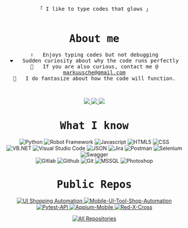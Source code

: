 <p align="center"> 
  <samp>
    <br>
    「 I like to type codes that glows 」
    <br>
    <br>
  </samp>
</p>




 <h1 align="center">
 <samp>About me 
         
 </h1>
 </samp>


<p align="center">
  <samp>
    ✌️ &emsp; Enjoys typing codes but not debugging <br/>
    ❤️ &emsp; Sudden curiosity about why the code runs perfectly <br/>
    📧 &emsp; If you are also curious, contact me @ <a href="mailto:markuusche@gmail.com">markuusche@gmail.com</a><br/>
    💬 &emsp; I do fantasize about how the code will function.
  </samp>
</p>
<br />
<p align="center">
      <a href="https://www.linkedin.com/in/markuusche" target="_blank">
        <img src="https://img.shields.io/badge/LinkedIn-0088CC?style=for-the-badge&logo=linkedin&logoColor=white" />
      </a>
      <a href="https://facebook.com/dhunesdjiz" target="_blank">
        <img src="https://img.shields.io/badge/Facebook-0078d7?&style=for-the-badge&logo=facebook&logoColor=white" />
      </a>
      <a href="https://t.me/gloofo" target="_blank">
        <img src="https://img.shields.io/badge/Telegram-0088CC?&style=for-the-badge&logo=telegram&logoColor=white" />
      </a> 
</p>
<h1 align="center"> <samp>What I know</samp></h1>

  
<p align="center">
  <img src="https://img.shields.io/badge/Python-FFD43B?style=for-the-badge&logo=python&logoColor=blue" alt="Python">
  <img src="https://img.shields.io/badge/Robot_Framework-3C8900?style=for-the-badge&logo=robotframework&logoColor=white" alt="Robot Framework">
  <img src="https://img.shields.io/badge/Javascript-F0DB4F?style=for-the-badge&logo=Javascript&logoColor=black" alt="Javascript">
  <img src="https://img.shields.io/badge/HTML 5-F05032?style=for-the-badge&logo=html5&logoColor=white" alt="HTML5">
  <img src="https://img.shields.io/badge/CSS-1572B6?style=for-the-badge&logo=css3&logoColor=white" alt="CSS">
 <br>
  <img src="https://img.shields.io/badge/VB.NET-593D88?style=for-the-badge&logo=visual%20studio&logoColor=white" alt="VB.NET">
  <img src="https://img.shields.io/badge/VSCode-0078D4?style=for-the-badge&logo=visual%20studio%20code&logoColor=white" alt="Visual Studio Code">
  <img src="https://img.shields.io/badge/JSON-17202C?style=for-the-badge&logo=json&logoColor=white" alt="JSON">
  <img src="https://img.shields.io/badge/Jira-0078d7?style=for-the-badge&logo=jira&logoColor=white" alt="Jira">
  <img src="https://img.shields.io/badge/Postman-F05032?style=for-the-badge&logo=postman&logoColor=white" alt="Postman">
  <img src="https://img.shields.io/badge/Swagger-7CFF00?style=for-the-badge&logo=swagger&logoColor=black" alt="Selenium">
  <img src="https://img.shields.io/badge/Selenium-3C8900?style=for-the-badge&logo=selenium&logoColor=white" alt="Swagger">
  <br>
  <img src="https://img.shields.io/badge/Gitlab-F05032?style=for-the-badge&logo=gitlab&logoColor=white" alt="Gitlab">
  <img src="https://img.shields.io/badge/Github-FFFFFF?style=for-the-badge&logo=github&logoColor=black" alt="Github">
  <img src="https://img.shields.io/badge/Git-F05032?style=for-the-badge&logo=git&logoColor=white" alt="Git">
  <img src="https://img.shields.io/badge/MSSQL-593D88?style=for-the-badge&logo=Microsoft%20SQL%20Server&logoColor=white" alt="MSSQL">
  <img src="https://img.shields.io/badge/Photoshop-0078d7?style=for-the-badge&logo=Adobe%20Photoshop&logoColor=black" alt="Photoshop">
</p>


<h1 align="center"> <samp>Public Repos</samp></h1>
<p align="center">
  <a href="https://github.com/gloofo/UI-Shopping-Automation">
    <img src="https://github-readme-stats.vercel.app/api/pin/?username=gloofo&repo=UI-Shopping-Automation&border_color=0078d7&bg_color=0D1117&title_color=C9D1D9&text_color=8B949E&icon_color=0078d7" alt="UI Shopping Automation">
  </a>
  <a href="https://github.com/gloofo/Mobile-UI-Tool-Shop-Automation">
    <img src="https://github-readme-stats.vercel.app/api/pin/?username=gloofo&repo=Mobile-UI-Tool-Shop-Automation&border_color=0078d7&bg_color=0D1117&title_color=C9D1D9&text_color=8B949E&icon_color=0078d7" alt="Mobile-UI-Tool-Shop-Automation">
  </a>
  <a href="https://github.com/gloofo/Pytest-API">
    <img src="https://github-readme-stats.vercel.app/api/pin/?username=gloofo&repo=Pytest-API&border_color=0078d7&bg_color=0D1117&title_color=C9D1D9&text_color=8B949E&icon_color=0078d7" alt="Pytest-API">
  </a>
    <a href="https://github.com/gloofo/Appium-Mobile">
    <img src="https://github-readme-stats.vercel.app/api/pin/?username=gloofo&repo=Appium-Mobile&border_color=0078d7&bg_color=0D1117&title_color=C9D1D9&text_color=8B949E&icon_color=0078d7" alt="Appium-Mobile">
  </a>
  <a href="https://github.com/gloofo/Red-X-Cross">
    <img src="https://github-readme-stats.vercel.app/api/pin/?username=gloofo&repo=Red-X-Cross&border_color=0078d7&bg_color=0D1117&title_color=C9D1D9&text_color=8B949E&icon_color=0078d7" alt="Red-X-Cross">
  </a>
</p>


<p align="center">
  <a href="https://github.com/gloofo?tab=repositories" target="_blank"><img alt="All Repositories" title="All Repositories" src="https://img.shields.io/badge/-All%20Repos-2962FF?style=for-the-badge&logo=koding&logoColor=white"/></a>
</p>

